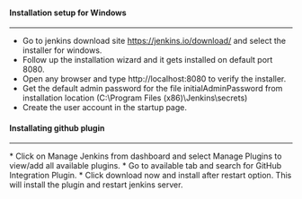 #### Installation setup for Windows
<hr>

* Go to jenkins download site https://jenkins.io/download/ and select the installer for windows.
* Follow up the installation wizard and it gets installed on default port 8080.
* Open any browser and type http://localhost:8080 to verify the installer.
* Get the default admin password for the file initialAdminPassword from installation location (C:\Program Files (x86)\Jenkins\secrets)
* Create the user account in the startup page.

#### Installating github plugin
<hr>
* Click on Manage Jenkins from dashboard and select Manage Plugins to view/add all available plugins.
* Go to available tab and search for GitHub Integration Plugin.
* Click download now and install after restart option. This will install the plugin and restart jenkins server.



